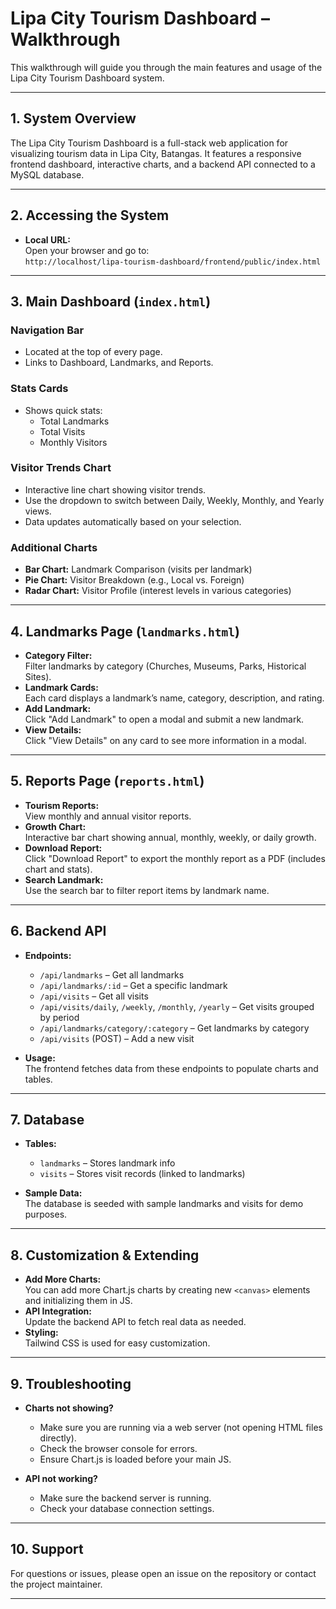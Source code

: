 # Lipa City Tourism Dashboard – Walkthrough

This walkthrough will guide you through the main features and usage of the Lipa City Tourism Dashboard system.

---

## 1. System Overview

The Lipa City Tourism Dashboard is a full-stack web application for visualizing tourism data in Lipa City, Batangas. It features a responsive frontend dashboard, interactive charts, and a backend API connected to a MySQL database.

---

## 2. Accessing the System

- **Local URL:**  
  Open your browser and go to:  
  `http://localhost/lipa-tourism-dashboard/frontend/public/index.html`

---

## 3. Main Dashboard (`index.html`)

### **Navigation Bar**
- Located at the top of every page.
- Links to Dashboard, Landmarks, and Reports.

### **Stats Cards**
- Shows quick stats:  
  - Total Landmarks  
  - Total Visits  
  - Monthly Visitors

### **Visitor Trends Chart**
- Interactive line chart showing visitor trends.
- Use the dropdown to switch between Daily, Weekly, Monthly, and Yearly views.
- Data updates automatically based on your selection.

### **Additional Charts**
- **Bar Chart:** Landmark Comparison (visits per landmark)
- **Pie Chart:** Visitor Breakdown (e.g., Local vs. Foreign)
- **Radar Chart:** Visitor Profile (interest levels in various categories)

---

## 4. Landmarks Page (`landmarks.html`)

- **Category Filter:**  
  Filter landmarks by category (Churches, Museums, Parks, Historical Sites).
- **Landmark Cards:**  
  Each card displays a landmark’s name, category, description, and rating.
- **Add Landmark:**  
  Click "Add Landmark" to open a modal and submit a new landmark.
- **View Details:**  
  Click "View Details" on any card to see more information in a modal.

---

## 5. Reports Page (`reports.html`)

- **Tourism Reports:**  
  View monthly and annual visitor reports.
- **Growth Chart:**  
  Interactive bar chart showing annual, monthly, weekly, or daily growth.
- **Download Report:**  
  Click "Download Report" to export the monthly report as a PDF (includes chart and stats).
- **Search Landmark:**  
  Use the search bar to filter report items by landmark name.

---

## 6. Backend API

- **Endpoints:**  
  - `/api/landmarks` – Get all landmarks  
  - `/api/landmarks/:id` – Get a specific landmark  
  - `/api/visits` – Get all visits  
  - `/api/visits/daily`, `/weekly`, `/monthly`, `/yearly` – Get visits grouped by period  
  - `/api/landmarks/category/:category` – Get landmarks by category  
  - `/api/visits` (POST) – Add a new visit

- **Usage:**  
  The frontend fetches data from these endpoints to populate charts and tables.

---

## 7. Database

- **Tables:**  
  - `landmarks` – Stores landmark info  
  - `visits` – Stores visit records (linked to landmarks)

- **Sample Data:**  
  The database is seeded with sample landmarks and visits for demo purposes.

---

## 8. Customization & Extending

- **Add More Charts:**  
  You can add more Chart.js charts by creating new `<canvas>` elements and initializing them in JS.
- **API Integration:**  
  Update the backend API to fetch real data as needed.
- **Styling:**  
  Tailwind CSS is used for easy customization.

---

## 9. Troubleshooting

- **Charts not showing?**  
  - Make sure you are running via a web server (not opening HTML files directly).
  - Check the browser console for errors.
  - Ensure Chart.js is loaded before your main JS.

- **API not working?**  
  - Make sure the backend server is running.
  - Check your database connection settings.

---

## 10. Support

For questions or issues, please open an issue on the repository or contact the project maintainer.

---
